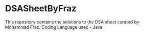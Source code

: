 # DSASheetByFraz
This repository contains the solutions to the DSA sheet curated by Mohammad Fraz.
Coding Language used - Java
